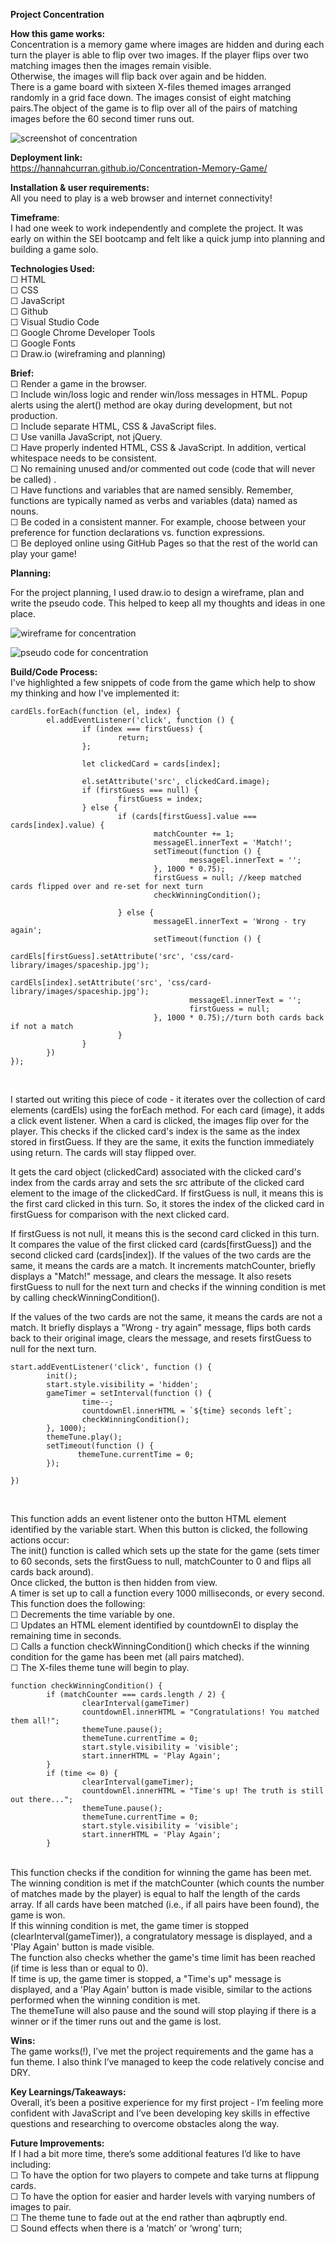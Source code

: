 **Project Concentration**

**How this game works:** <br>
Concentration is a memory game where images are hidden and during each turn the player is able to flip over two images. If the player flips over two matching images then the images remain visible. <br>Otherwise, the images will flip back over again and be hidden. <br>
There is a game board with sixteen X-files themed images arranged randomly in a grid face down. The images consist of eight matching pairs.The object of the game is to flip over all of the pairs of matching images before the 60 second timer runs out. <br>

![screenshot of concentration](https://github.com/hannahcurran/Concentration-Memory-Game/assets/122492241/1d9ef73e-5961-4553-851d-28d0bca0856f)
<br>

**Deployment link:** <br>
https://hannahcurran.github.io/Concentration-Memory-Game/ 


**Installation & user requirements:** <br>
All you need to play is a web browser and internet connectivity! 


**Timeframe**: <br>
I had one week to work independently and complete the project. It was early on within the SEI bootcamp and felt like a quick jump into planning and building a game solo. 


**Technologies Used:** <br>
☐ HTML <br>
☐ CSS<br>
☐ JavaScript<br>
☐ Github<br>
☐ Visual Studio Code<br>
☐ Google Chrome Developer Tools<br>
☐ Google Fonts <br>
☐ Draw.io (wireframing and planning)<br>


**Brief:** <br>
☐ Render a game in the browser.<br>
☐ Include win/loss logic and render win/loss messages in HTML. Popup alerts using the alert() method are okay during development, but not production.<br>
☐ Include separate HTML, CSS & JavaScript files.<br>
☐ Use vanilla JavaScript, not jQuery.<br>
☐ Have properly indented HTML, CSS & JavaScript. In addition, vertical whitespace needs to be consistent.<br>
☐ No remaining unused and/or commented out code (code that will never be called) .<br>
☐ Have functions and variables that are named sensibly. Remember, functions are typically named as verbs and variables (data) named as nouns.<br>
☐ Be coded in a consistent manner. For example, choose between your preference for function declarations vs. function expressions.<br>
☐ Be deployed online using GitHub Pages so that the rest of the world can play your game!<br>


**Planning:** <br> 

For the project  planning, I used draw.io to design a wireframe, plan and write the pseudo code. This helped to keep all my thoughts and ideas in one place. <br>

![wireframe for concentration](https://github.com/hannahcurran/Concentration-Memory-Game/assets/122492241/7dd93fbe-152f-4e2b-87a9-e50489243ad4)
<br>
  
![pseudo code for concentration](https://github.com/hannahcurran/Concentration-Memory-Game/assets/122492241/753707a9-e60f-4cfe-b666-f12b14259005)
<br>


**Build/Code Process:** <br>
I've highlighted a few snippets of code from the game which help to show my thinking and how I've implemented it:<br>


```
cardEls.forEach(function (el, index) {
        el.addEventListener('click', function () {
                if (index === firstGuess) {
                        return; 
                };

                let clickedCard = cards[index];

                el.setAttribute('src', clickedCard.image);
                if (firstGuess === null) {
                        firstGuess = index;
                } else {
                        if (cards[firstGuess].value === cards[index].value) {
                                matchCounter += 1; 
                                messageEl.innerText = 'Match!';
                                setTimeout(function () {
                                        messageEl.innerText = '';
                                }, 1000 * 0.75); 
                                firstGuess = null; //keep matched cards flipped over and re-set for next turn
                                checkWinningCondition();

                        } else {
                                messageEl.innerText = 'Wrong - try again';
                                setTimeout(function () {
                                        cardEls[firstGuess].setAttribute('src', 'css/card-library/images/spaceship.jpg');
                                        cardEls[index].setAttribute('src', 'css/card-library/images/spaceship.jpg');
                                        messageEl.innerText = '';
                                        firstGuess = null;
                                }, 1000 * 0.75);//turn both cards back if not a match
                        }
                }
        })
});
```
<br>

I started out writing this piece of code - it iterates over the collection of card elements (cardEls) using the forEach method. For each card (image), it adds a click event listener. When a card is clicked, the images flip over for the player. This checks if the clicked card's index is the same as the index stored in firstGuess. If they are the same, it exits the function immediately using return. The cards will stay flipped over. <br>

It gets the card object (clickedCard) associated with the clicked card's index from the cards array and sets the src attribute of the clicked card element to the image of the clickedCard. If firstGuess is null, it means this is the first card clicked in this turn. So, it stores the index of the clicked card in firstGuess for comparison with the next clicked card.<br>

If firstGuess is not null, it means this is the second card clicked in this turn. It compares the value of the first clicked card (cards[firstGuess]) and the second clicked card (cards[index]). If the values of the two cards are the same, it means the cards are a match. It increments matchCounter, briefly displays a "Match!" message, and clears the message. It also resets firstGuess to null for the next turn and checks if the winning condition is met by calling checkWinningCondition(). <br>

If the values of the two cards are not the same, it means the cards are not a match. It briefly displays a "Wrong - try again" message, flips both cards back to their original image, clears the message, and resets firstGuess to null for the next turn.<br>


```
start.addEventListener('click', function () {
        init();
        start.style.visibility = 'hidden';
        gameTimer = setInterval(function () {
                time--;
                countdownEl.innerHTML = `${time} seconds left`;
                checkWinningCondition();
        }, 1000);
        themeTune.play();
        setTimeout(function () {
               themeTune.currentTime = 0;
        });

})
```
<br>

This function adds an event listener onto the button HTML element identified by the variable start. When this button is clicked, the following actions occur:<br>
The init() function is called which sets up the state for the game (sets timer to 60 seconds, sets the firstGuess to null, matchCounter to 0 and flips all cards back around). <br>
Once clicked, the button is then hidden from view. <br>
A timer is set up to call a function every 1000 milliseconds, or every second. This function does the following:<br>
☐ Decrements the time variable by one.<br>
☐ Updates an HTML element identified by countdownEl to display the remaining time in seconds.<br>
☐ Calls a function checkWinningCondition() which checks if the winning condition for the game has been met (all pairs matched).<br>
☐ The X-files theme tune will begin to play.<br>


```
function checkWinningCondition() {
        if (matchCounter === cards.length / 2) {
                clearInterval(gameTimer)
                countdownEl.innerHTML = "Congratulations! You matched them all!";
                themeTune.pause();
                themeTune.currentTime = 0; 
                start.style.visibility = 'visible';
                start.innerHTML = 'Play Again';
        }
        if (time <= 0) {
                clearInterval(gameTimer);
                countdownEl.innerHTML = "Time's up! The truth is still out there...";
                themeTune.pause();
                themeTune.currentTime = 0;
                start.style.visibility = 'visible';
                start.innerHTML = 'Play Again';
        }
```
<br>
This function checks if the condition for winning the game has been met. The winning condition is met if the matchCounter (which counts the number of matches made by the player) is equal to half the length of the cards array. If all cards have been matched (i.e., if all pairs have been found), the game is won.<br>
If this winning condition is met, the game timer is stopped (clearInterval(gameTimer)), a congratulatory message is displayed, and a 'Play Again' button is made visible.<br>
The function also checks whether the game's time limit has been reached (if time is less than or equal to 0).<br>
If time is up, the game timer is stopped, a "Time's up" message is displayed, and a 'Play Again' button is made visible, similar to the actions performed when the winning condition is met.<br>
The themeTune will also pause and the sound will stop playing if there is a winner or if the timer runs out and the game is lost. 



**Wins:**<br>
The game works(!), I’ve met the project requirements and the game has a fun theme. I also think I’ve managed to keep the code relatively concise and DRY.<br>



**Key Learnings/Takeaways:** <br>
Overall, it’s been a positive experience for my first project - I’m feeling more confident with JavaScript and I’ve been developing key skills in effective questions and researching to overcome obstacles along the way. 



**Future Improvements:** <br>
If I had a bit more time, there’s some additional features I’d like to have including: <br>
☐ To have the option for two players to compete and take turns at flippung cards. <br>
☐ To have the option for easier and harder levels with varying numbers of images to pair. <br>
☐ The theme tune to fade out at the end rather than aqbruptly end. <br>
☐ Sound effects when there is a ‘match’ or ‘wrong’ turn;<br>


